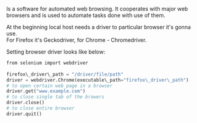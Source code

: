 


  
Is a software for automated web browsing. It cooperates with major web browsers and is used to automate tasks done with use of them.  
  
At the beginning local host needs a driver to particular browser it's gonna use.  
For Firefox it's Geckodriver, for Chrome - Chromedriver.  
  
Setting browser driver looks like below:  
  

```python
from selenium import webdriver  
  
firefox\_driver\_path = "/driver/file/path"  
driver = webdriver.Chrome(executable\_path="firefox\_driver\_path")  
# to open certain web page in a browser  
driver.get("www.example.com")  
# to close single tab of the browers  
driver.close()  
# to close entire browser  
driver.quit()
```
